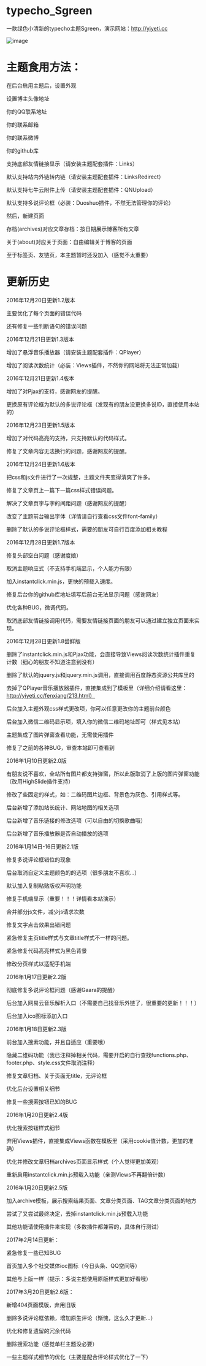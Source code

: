 # typecho_Sgreen

一款绿色小清新的typecho主题Sgreen，演示网站：http://yiyeti.cc

 ![image](https://github.com/yiyeticms/typecho_Sgreen/blob/master/screenshot.png)

# 主题食用方法：

在后台启用主题后，设置外观

设置博主头像地址

你的QQ联系地址

你的联系邮箱

你的联系微博

你的github库

支持底部友情链接显示（请安装主题配套插件：Links）

默认支持站内外链转内链（请安装主题配套插件：LinksRedirect）

默认支持七牛云附件上传（请安装主题配套插件：QNUpload）

默认支持多说评论框（必装：Duoshuo插件，不然无法管理你的评论）

然后，新建页面

存档(archives)对应文章存档：按日期展示博客所有文章

关于(about)对应关于页面：自由编辑关于博客的页面

至于标签页、友链页，本主题暂时还没加入（感觉不太重要）

# 更新历史

2016年12月20日更新1.2版本

主要优化了每个页面的错误代码

还有修复一些判断语句的错误问题

2016年12月21日更新1.3版本

增加了悬浮音乐播放器（请安装主题配套插件：QPlayer）

增加了阅读次数统计（必装：Views插件，不然你的网站将无法正常加载）

2016年12月21日更新1.4版本

增加了对Pjax的支持，感谢网友的提醒。

更换原有评论框为默认的多说评论框（发现有的朋友没更换多说ID，直接使用本站的）

2016年12月23日更新1.5版本

增加了对代码高亮的支持，只支持默认的代码样式。

修复了文章内容无法换行的问题，感谢网友的提醒。

2016年12月24日更新1.6版本

把css和js文件进行了一次规整，主题文件夹变得清爽了许多。

修复了文章页上一篇下一篇css样式错误问题。

解决了文章页字与字的间距问题（感谢网友的提醒）

改变了主题前台输出字体（详情请自行查看css文件font-family）

删除了默认的多说评论框样式，需要的朋友可自行百度添加相关教程

2016年12月28日更新1.7版本

修复头部空白问题（感谢度娘）

取消主题响应式（不支持手机端显示，个人能力有限）

加入instantclick.min.js，更快的预载入速度。

修复后台你的github库地址填写后前台无法显示问题（感谢网友）

优化各种BUG，微调代码。

取消底部友情链接调用代码，需要友情链接页面的朋友可以通过建立独立页面来实现。

2016年12月28日更新1.8尝鲜版

删除了instantclick.min.js和Pjax功能，会直接导致Views阅读次数统计插件重复计数（细心的朋友不知道注意到没有）

删除了默认的jquery.js和jquery.min.js调用，直接调用百度静态资源公共库里的

去掉了QPlayer音乐播放器插件，直接集成到了模板里（详细介绍请看这里：http://yiyeti.cc/fenxiang/213.html）

后台加入主题外观css样式更改项，你可以任意更改你的主题前台颜色

后台加入微信二维码显示项，填入你的微信二维码地址即可（样式见本站）

主题集成了图片弹窗查看功能，无需使用插件

修复了之前的各种BUG，审查本站即可查看到

2016年1月10日更新2.0版

有朋友说不喜欢，全站所有图片都支持弹窗，所以此版取消了上版的图片弹窗功能（改用HighSlide插件支持）

修改了些固定的样式，如：二维码图片边框、背景色为灰色、引用样式等。

后台新增了添加站长统计、网站地图的相关选项

后台新增了音乐链接的修改选项（可以自由的切换歌曲哦）

后台新增了音乐播放器是否自动播放的选项

2016年1月14日-16日更新2.1版

修复多说评论框错位的现象

后台取消自定义主题颜色的的选项（很多朋友不喜欢...）

默认加入复制粘贴版权声明功能

修复手机端显示（重要！！！详情看本站演示）

合并部分js文件，减少js请求次数

修复文字点击效果出错问题

紧急修复主页title样式与文章title样式不一样的问题。

紧急修复代码高亮样式为黑色背景

修改分页样式以适配手机端

2016年1月17日更新2.2版

彻底修复多说评论框问题（感谢Gaara的提醒）

后台加入网易云音乐解析入口（不需要自己找音乐外链了，很重要的更新！！！）

后台加入ico图标添加入口

2016年1月18日更新2.3版

前台加入搜索功能，并且自适应（重要哦）

隐藏二维码功能（我已注释掉相关代码，需要开启的自行查找functions.php、footer.php、style.css文件取消注释）

修复文章归档、关于页面无title，无评论框

优化后台设置相关细节

修复一些搜索按钮已知的BUG

2016年1月20日更新2.4版

优化搜索按钮样式细节

弃用Views插件，直接集成Views函数在模板里（采用cookie值计数，更加的准确）

优化并修改文章归档archives页面显示样式（个人觉得更加美观）

重新启用instantclick.min.js预载入功能（亲测Views不再翻倍计数）

2016年1月20日更新2.5版

加入archive模板，展示搜索结果页面、文章分类页面、TAG文章分类页面的地方

尝试了又尝试最终决定，去掉instantclick.min.js预载入功能

其他功能请使用插件来实现（多数插件都兼容的，具体自行测试）

2017年2月14日更新：

紧急修复一些已知BUG

首页加入多个社交媒体ioc图标（今日头条、QQ空间等）

其他与上版一样（提示：多说主题使用原版样式更加好看哦）

2017年3月20日更新2.6版：

新增404页面模版，弃用旧版

删除多说评论框依赖，增加原生评论（惭愧，这么久才更新...）

优化和修复遗留的冗余代码

删除搜索功能（感觉单栏主题没必要）

一些主题样式细节的优化（主要是配合评论样式优化了一下）
